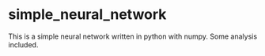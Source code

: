 # simple_neural_network
This is a simple neural network written in python with numpy. Some analysis included.
